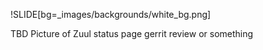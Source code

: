 !SLIDE[bg=_images/backgrounds/white_bg.png]

TBD Picture of Zuul status page gerrit review or something
